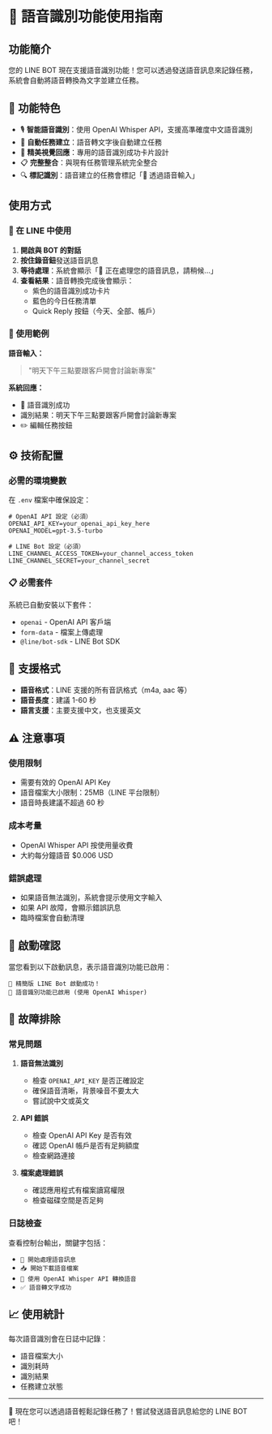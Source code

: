 # 🎤 語音識別功能使用指南

## 功能簡介

您的 LINE BOT 現在支援語音識別功能！您可以透過發送語音訊息來記錄任務，系統會自動將語音轉換為文字並建立任務。

## 🌟 功能特色

- 🎙️ **智能語音識別**：使用 OpenAI Whisper API，支援高準確度中文語音識別
- 📝 **自動任務建立**：語音轉文字後自動建立任務
- 🎨 **精美視覺回應**：專用的語音識別成功卡片設計
- 📋 **完整整合**：與現有任務管理系統完全整合
- 🔍 **標記識別**：語音建立的任務會標記「📢 透過語音輸入」

## 使用方式

### 📱 在 LINE 中使用

1. **開啟與 BOT 的對話**
2. **按住錄音鈕**發送語音訊息
3. **等待處理**：系統會顯示「🎤 正在處理您的語音訊息，請稍候...」
4. **查看結果**：語音轉換完成後會顯示：
   - 紫色的語音識別成功卡片
   - 藍色的今日任務清單
   - Quick Reply 按鈕（今天、全部、帳戶）

### 🎯 使用範例

**語音輸入：**
> "明天下午三點要跟客戶開會討論新專案"

**系統回應：**
- 🎤 語音識別成功
- 識別結果：明天下午三點要跟客戶開會討論新專案
- ✏️ 編輯任務按鈕

## ⚙️ 技術配置

### 必需的環境變數

在 `.env` 檔案中確保設定：

```env
# OpenAI API 設定（必須）
OPENAI_API_KEY=your_openai_api_key_here
OPENAI_MODEL=gpt-3.5-turbo

# LINE Bot 設定（必須）
LINE_CHANNEL_ACCESS_TOKEN=your_channel_access_token
LINE_CHANNEL_SECRET=your_channel_secret
```

### 📋 必需套件

系統已自動安裝以下套件：
- `openai` - OpenAI API 客戶端
- `form-data` - 檔案上傳處理
- `@line/bot-sdk` - LINE Bot SDK

## 🔧 支援格式

- **語音格式**：LINE 支援的所有音訊格式（m4a, aac 等）
- **語音長度**：建議 1-60 秒
- **語言支援**：主要支援中文，也支援英文

## ⚠️ 注意事項

### 使用限制
- 需要有效的 OpenAI API Key
- 語音檔案大小限制：25MB（LINE 平台限制）
- 語音時長建議不超過 60 秒

### 成本考量
- OpenAI Whisper API 按使用量收費
- 大約每分鐘語音 $0.006 USD

### 錯誤處理
- 如果語音無法識別，系統會提示使用文字輸入
- 如果 API 故障，會顯示錯誤訊息
- 臨時檔案會自動清理

## 🚀 啟動確認

當您看到以下啟動訊息，表示語音識別功能已啟用：

```
🚀 精簡版 LINE Bot 啟動成功！
🎤 語音識別功能已啟用 (使用 OpenAI Whisper)
```

## 🐛 故障排除

### 常見問題

1. **語音無法識別**
   - 檢查 `OPENAI_API_KEY` 是否正確設定
   - 確保語音清晰，背景噪音不要太大
   - 嘗試說中文或英文

2. **API 錯誤**
   - 檢查 OpenAI API Key 是否有效
   - 確認 OpenAI 帳戶是否有足夠額度
   - 檢查網路連接

3. **檔案處理錯誤**
   - 確認應用程式有檔案讀寫權限
   - 檢查磁碟空間是否足夠

### 日誌檢查

查看控制台輸出，關鍵字包括：
- `🎵 開始處理語音訊息`
- `📥 開始下載語音檔案`
- `🔄 使用 OpenAI Whisper API 轉換語音`
- `✅ 語音轉文字成功`

## 📈 使用統計

每次語音識別會在日誌中記錄：
- 語音檔案大小
- 識別耗時
- 識別結果
- 任務建立狀態

---

🎉 現在您可以透過語音輕鬆記錄任務了！嘗試發送語音訊息給您的 LINE BOT 吧！